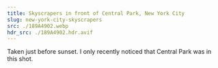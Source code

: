 ```yaml
---
title: Skyscrapers in front of Central Park, New York City
slug: new-york-city-skyscrapers
src: ./189A4902.webp
hdr_src: ./189A4902.hdr.avif
---
```


Taken just before sunset. I only recently noticed that Central Park was in this
shot.
